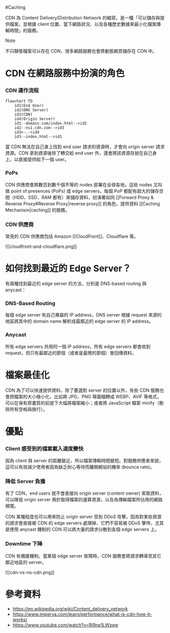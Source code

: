 #Caching

CDN 為 Content Delivery/Distribution Network 的縮寫，是一種「可以儲存與提供檔案，並根據 client 位置、當下網路狀況、以及各種歷史數據來最小化檔案傳輸時間」的服務。

>[!Note]
>不只靜態檔案可以存在 CDN，很多網路服務也會將動態網頁儲存在 CDN 中。

# CDN 在網路服務中扮演的角色

### CDN 運作流程

```mermaid
flowchart TD
    id1(End User)
    id2(DNS Server)
    id3(CDN)
    id4(Origin Server)
    id1--domain.com/index.html-->id2
    id2--ns1.cdn.com-->id3
    id3<-.->id4
    id3--index.html-->id1
```

當 CDN 無法在自己身上找到 end user 請求的資源時，才會向 origin server 請求資源。CDN 拿到資源後除了轉交給 end user 外，還會將該資源存放在自己身上，以直接提供給下一個 user。

### PoPs

CDN 供應商會將數百到數千個不等的 nodes 部署在全球各地，這些 nodes 又叫做 point of presences (PoPs) 或 edge servers，每個 PoP 都配有超大的儲存空間（HDD、SSD、RAM 都有）來儲存資料，扮演著如同 [[Forward Proxy & Reverse Proxy#Reverse Proxy|reverse proxy]] 的角色，提供資料 [[Caching Mechanism|caching]] 的服務。

### CDN 供應商

常見的 CDN 供應商包括 Amazon [[CloudFront]]、Cloudflare 等。

![[cloudfront-and-cloudflare.png]]

# 如何找到最近的 Edge Server？

有兩種找到最近的 edge server 的方法，分別是 DNS-based routing 與 anycast：

### DNS-Based Routing

每個 edge server 有自己專屬的 IP address，DNS server 根據 request 來源的地區將其中的 domain name 解析成最鄰近的 edge server 的 IP address。

### Anycast

所有 edge servers 共用同一個 IP address，所有 edge servers 都會收到 request，但只有最鄰近的那個（或者是最閒的那個）會回傳資料。

# 檔案最佳化

CDN 為了可以快速提供資料，除了要選對 server 的位置以外，有些 CDN 服務也會把檔案的大小極小化，比如將 JPG、PNG 等圖檔轉成 WEBP、AVIF 等格式，可以在保有原畫質的前提下大幅將檔案縮小；或者將 JavaScript 檔案 minify（刪除所有空格與換行）。

# 優點

### Client 感受到的檔案載入速度變快

因為 client 與 server 的距離變近，所以檔案傳輸時間變短。對服務供應者來說，這可以有效減少使用者因為缺乏耐心等待而離開網站的機率 (bounce rate)。

### 降低 Server 負擔

有了 CDN，end users 就不會直接向 origin server (content owner) 索取資料，可以降低 origin server 用於取得檔案的運算資源，以及為傳輸檔案所佔用的網路頻寬。

CDN 某種程度也可以用來防止 origin server 受到 DDoS 攻擊，因為對某些資源的請求會直接被 CDN 的 edge servers 處理掉，它們不容易被 DDoS 擊垮，尤其是使用 anycast 機制的 CDN 可以將大量的請求分散到各個 edge servers 上。

### Downtime 下降

CDN 有備援機制，當某個 edge server 故障時，CDN 服務會將請求轉導至其它鄰近地區的 server。

![[cdn-vs-no-cdn.png]]

# 參考資料

- <https://en.wikipedia.org/wiki/Content_delivery_network>
- <https://www.imperva.com/learn/performance/what-is-cdn-how-it-works/>
- <https://www.youtube.com/watch?v=RI9np1LWzqw>
